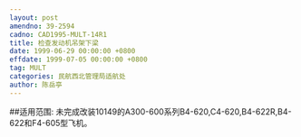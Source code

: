 ```yaml
---
layout: post
amendno: 39-2594
cadno: CAD1995-MULT-14R1
title: 检查发动机吊架下梁
date: 1999-06-29 00:00:00 +0800
effdate: 1999-07-05 00:00:00 +0800
tag: MULT
categories: 民航西北管理局适航处
author: 陈岳亭
---
```


##适用范围:
未完成改装10149的A300-600系列B4-620,C4-620,B4-622R,B4-622和F4-605型飞机。

